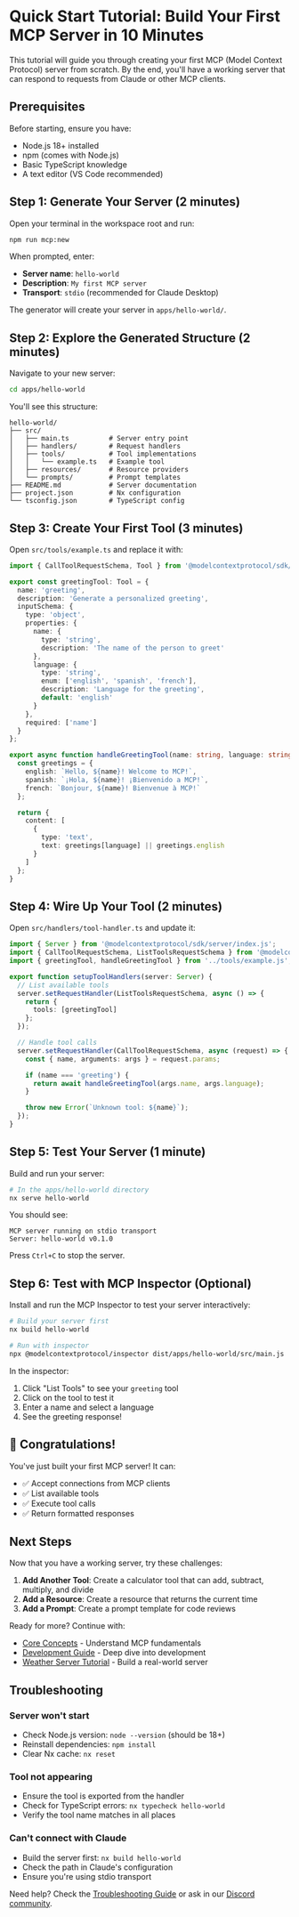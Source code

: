 # Quick Start Tutorial: Build Your First MCP Server in 10 Minutes

This tutorial will guide you through creating your first MCP (Model Context Protocol) server from scratch. By the end, you'll have a working server that can respond to requests from Claude or other MCP clients.

## Prerequisites

Before starting, ensure you have:
- Node.js 18+ installed
- npm (comes with Node.js)
- Basic TypeScript knowledge
- A text editor (VS Code recommended)

## Step 1: Generate Your Server (2 minutes)

Open your terminal in the workspace root and run:

```bash
npm run mcp:new
```

When prompted, enter:
- **Server name**: `hello-world`
- **Description**: `My first MCP server`
- **Transport**: `stdio` (recommended for Claude Desktop)

The generator will create your server in `apps/hello-world/`.

## Step 2: Explore the Generated Structure (2 minutes)

Navigate to your new server:

```bash
cd apps/hello-world
```

You'll see this structure:
```
hello-world/
├── src/
│   ├── main.ts          # Server entry point
│   ├── handlers/        # Request handlers
│   ├── tools/           # Tool implementations
│   │   └── example.ts   # Example tool
│   ├── resources/       # Resource providers
│   └── prompts/         # Prompt templates
├── README.md            # Server documentation
├── project.json         # Nx configuration
└── tsconfig.json        # TypeScript config
```

## Step 3: Create Your First Tool (3 minutes)

Open `src/tools/example.ts` and replace it with:

```typescript
import { CallToolRequestSchema, Tool } from '@modelcontextprotocol/sdk/types.js';

export const greetingTool: Tool = {
  name: 'greeting',
  description: 'Generate a personalized greeting',
  inputSchema: {
    type: 'object',
    properties: {
      name: {
        type: 'string',
        description: 'The name of the person to greet'
      },
      language: {
        type: 'string',
        enum: ['english', 'spanish', 'french'],
        description: 'Language for the greeting',
        default: 'english'
      }
    },
    required: ['name']
  }
};

export async function handleGreetingTool(name: string, language: string = 'english') {
  const greetings = {
    english: `Hello, ${name}! Welcome to MCP!`,
    spanish: `¡Hola, ${name}! ¡Bienvenido a MCP!`,
    french: `Bonjour, ${name}! Bienvenue à MCP!`
  };

  return {
    content: [
      {
        type: 'text',
        text: greetings[language] || greetings.english
      }
    ]
  };
}
```

## Step 4: Wire Up Your Tool (2 minutes)

Open `src/handlers/tool-handler.ts` and update it:

```typescript
import { Server } from '@modelcontextprotocol/sdk/server/index.js';
import { CallToolRequestSchema, ListToolsRequestSchema } from '@modelcontextprotocol/sdk/types.js';
import { greetingTool, handleGreetingTool } from '../tools/example.js';

export function setupToolHandlers(server: Server) {
  // List available tools
  server.setRequestHandler(ListToolsRequestSchema, async () => {
    return {
      tools: [greetingTool]
    };
  });

  // Handle tool calls
  server.setRequestHandler(CallToolRequestSchema, async (request) => {
    const { name, arguments: args } = request.params;

    if (name === 'greeting') {
      return await handleGreetingTool(args.name, args.language);
    }

    throw new Error(`Unknown tool: ${name}`);
  });
}
```

## Step 5: Test Your Server (1 minute)

Build and run your server:

```bash
# In the apps/hello-world directory
nx serve hello-world
```

You should see:
```
MCP server running on stdio transport
Server: hello-world v0.1.0
```

Press `Ctrl+C` to stop the server.

## Step 6: Test with MCP Inspector (Optional)

Install and run the MCP Inspector to test your server interactively:

```bash
# Build your server first
nx build hello-world

# Run with inspector
npx @modelcontextprotocol/inspector dist/apps/hello-world/src/main.js
```

In the inspector:
1. Click "List Tools" to see your `greeting` tool
2. Click on the tool to test it
3. Enter a name and select a language
4. See the greeting response!

## 🎉 Congratulations!

You've just built your first MCP server! It can:
- ✅ Accept connections from MCP clients
- ✅ List available tools
- ✅ Execute tool calls
- ✅ Return formatted responses

## Next Steps

Now that you have a working server, try these challenges:

1. **Add Another Tool**: Create a calculator tool that can add, subtract, multiply, and divide
2. **Add a Resource**: Create a resource that returns the current time
3. **Add a Prompt**: Create a prompt template for code reviews

Ready for more? Continue with:
- [Core Concepts](./core-concepts.md) - Understand MCP fundamentals
- [Development Guide](../development/development-guide.md) - Deep dive into development
- [Weather Server Tutorial](../tutorials/weather-server-tutorial.md) - Build a real-world server

## Troubleshooting

### Server won't start
- Check Node.js version: `node --version` (should be 18+)
- Reinstall dependencies: `npm install`
- Clear Nx cache: `nx reset`

### Tool not appearing
- Ensure the tool is exported from the handler
- Check for TypeScript errors: `nx typecheck hello-world`
- Verify the tool name matches in all places

### Can't connect with Claude
- Build the server first: `nx build hello-world`
- Check the path in Claude's configuration
- Ensure you're using stdio transport

Need help? Check the [Troubleshooting Guide](../troubleshooting/common-issues.md) or ask in our [Discord community](https://discord.gg/mcp). 